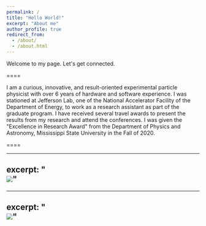 ```yaml
---
permalink: /
title: "Hello World!"
excerpt: "About me"
author_profile: true
redirect_from: 
  - /about/
  - /about.html
---
```


Welcome to my page. Let's get connected.

====

I am a curious, innovative, and result-oriented experimental particle physicist with over 6 years of hardware and software experience. I was stationed at Jefferson Lab, one of the National Accelerator Facility of the Department of Energy, to work as a research assistant as part of the graduate program. I have received several travel awards to present the results from my research and attend the conferences. I was given the "Excellence in Research Award" from the Department of Physics and Astronomy, Mississippi State University in the Fall of 2020.

====

---
excerpt: "<br/><img src='/images/500x300.png'>"
---

---
excerpt: "<br/><img src='/images/500x300.png'>"
---
